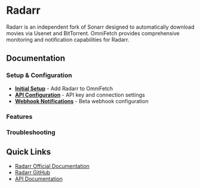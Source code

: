 # Radarr

Radarr is an independent fork of Sonarr designed to automatically download movies via Usenet and BitTorrent. 
OmniFetch provides comprehensive monitoring and notification capabilities for Radarr.

## Documentation

### Setup & Configuration

- **[Initial Setup](setup.md)** - Add Radarr to OmniFetch
- **[API Configuration](setup.md)** - API key and connection settings
- **[Webhook Notifications](webhooks.md)** - Beta webhook configuration

### Features

### Troubleshooting

## Quick Links

- [Radarr Official Documentation](https://wiki.servarr.com/radarr)
- [Radarr GitHub](https://github.com/Radarr/Radarr)
- [API Documentation](https://radarr.video/docs/api/)